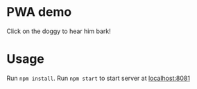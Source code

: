 # PWA demo
Click on the doggy to hear him bark!

# Usage
Run `npm install`. Run `npm start` to start server at [localhost:8081](http://localhost:8081)